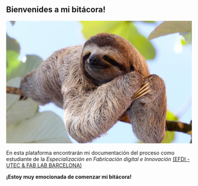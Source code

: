 ## Bienvenides a mi bitácora!

![](../images/perezoso.jpg)

En esta plataforma encontrarán mi documentación del proceso como estudiante de la _Especialización en Fabricación digital e Innovación_ [(EFDI - UTEC & FAB LAB BARCELONA)](https://utec.edu.uy/uploads/plan/aae9141ec11a54d8a37697a357b1e167f51bf041.pdf)

**¡Estoy muy emocionada de comenzar mi bitácora!**
